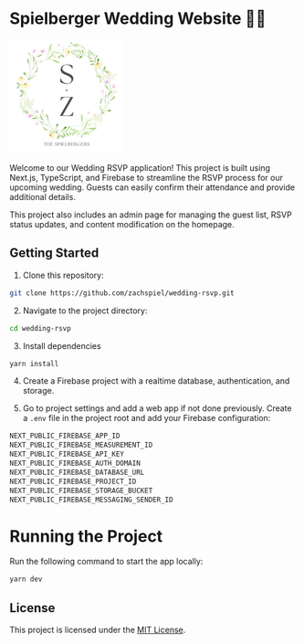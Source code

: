 # Spielberger Wedding Website 🎉💍

<img src="./public/assets/images/The-Spielbergers-Wedding-Logo.webp" alt="Spielberger Wedding Logo" height="200">

Welcome to our Wedding RSVP application! This project is built using Next.js, TypeScript, and Firebase to streamline the RSVP process for our upcoming wedding. Guests can easily confirm their attendance and provide additional details.

This project also includes an admin page for managing the guest list, RSVP status updates, and content modification on the homepage.

## Getting Started

1. Clone this repository:

```bash
git clone https://github.com/zachspiel/wedding-rsvp.git
```

2. Navigate to the project directory:

```bash
cd wedding-rsvp
```

3. Install dependencies

```bash
yarn install
```

4. Create a Firebase project with a realtime database, authentication, and storage.

5. Go to project settings and add a web app if not done previously. Create a `.env` file in the project root and add your Firebase configuration:

```
NEXT_PUBLIC_FIREBASE_APP_ID
NEXT_PUBLIC_FIREBASE_MEASUREMENT_ID
NEXT_PUBLIC_FIREBASE_API_KEY
NEXT_PUBLIC_FIREBASE_AUTH_DOMAIN
NEXT_PUBLIC_FIREBASE_DATABASE_URL
NEXT_PUBLIC_FIREBASE_PROJECT_ID
NEXT_PUBLIC_FIREBASE_STORAGE_BUCKET
NEXT_PUBLIC_FIREBASE_MESSAGING_SENDER_ID
```

# Running the Project

Run the following command to start the app locally:

```bash
yarn dev
```

## License

This project is licensed under the [MIT License](LICENSE.md).
